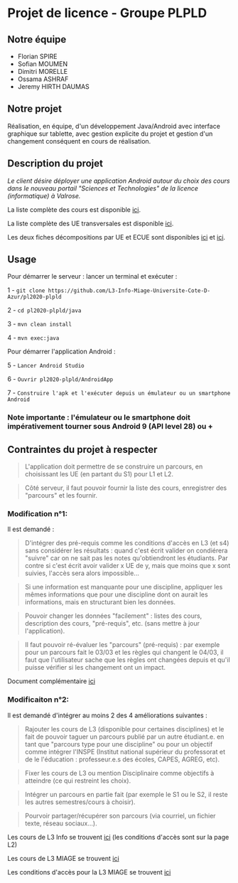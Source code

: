 # Projet de licence - Groupe PLPLD

## Notre équipe
- Florian SPIRE
- Sofian MOUMEN
- Dimitri MORELLE
- Ossama ASHRAF
- Jeremy HIRTH DAUMAS

## Notre projet
Réalisation, en équipe, d'un développement Java/Android avec interface graphique sur tablette, avec gestion explicite du projet et gestion d'un changement conséquent en cours de réalisation.

## Description du projet
*Le client désire déployer une application Android autour du choix des cours dans le nouveau portail "Sciences et Technologies" de la licence (informatique) à Valrose.*

La liste complète des cours est disponible [ici](https://lms.univ-cotedazur.fr/pluginfile.php/112034/course/section/17947/listes%20des%20cours%20semestre%201%20%C3%A0%204.xlsx).

La liste complète des UE transversales est disponible [ici](https://lms.univ-cotedazur.fr/pluginfile.php/112034/course/section/17947/plaquette_competences_transversales.pdf).

Les deux fiches décompositions par UE et ECUE sont disponibles [ici](https://lms.univ-cotedazur.fr/pluginfile.php/251642/mod_folder/content/0/1A-Portail.pdf?forcedownload=1) et [ici](https://lms.univ-cotedazur.fr/pluginfile.php/251642/mod_folder/content/0/2A-Portail.pdf?forcedownload=1).

## Usage

Pour démarrer le serveur : lancer un terminal et exécuter :

   1 - `git clone https://github.com/L3-Info-Miage-Universite-Cote-D-Azur/pl2020-plpld`
   
   2 - `cd pl2020-plpld/java`
   
   3 - `mvn clean install`   
   
   4 - `mvn exec:java`
   
 Pour démarrer l'application Android :

   5 - `Lancer Android Studio`
   
   6 - `Ouvrir pl2020-plpld/AndroidApp`
   
   7 - `Construire l'apk et l'exécuter depuis un émulateur ou un smartphone Android`
   
   ### Note importante : l'émulateur ou le smartphone doit impérativement tourner sous Android 9 (API level 28) ou + 
            
                 

## Contraintes du projet à respecter
> L'application doit permettre de se construire un parcours, en choisissant les UE (en partant du S1) pour L1 et L2.

> Côté serveur, il faut pouvoir fournir la liste des cours, enregistrer des "parcours" et les fournir.

### Modification n°1:
Il est demandé :
> D'intégrer des pré-requis comme les conditions d'accès en L3 (et s4) sans considérer les résultats : quand c'est écrit valider on condiérera "suivre" car on ne sait pas les notes qu'obtiendront les étudiants. Par contre si c'est écrit avoir valider x UE de y, mais que moins que x sont suivies, l'accès sera alors impossible... 

> Si une information est manquante pour une discipline, appliquer les mêmes informations que pour une discipline dont on aurait les informations, mais en structurant bien les données. 

> Pouvoir changer les données "facilement" : listes des cours, description des cours, "pré-requis", etc. (sans mettre à jour l'application).

> Il faut pouvoir ré-évaluer les "parcours" (pré-requis) : par exemple pour un parcours fait le 03/03 et les règles qui changent le 04/03, il faut que l'utilisateur sache que les règles ont changées depuis et qu'il puisse vérifier si les changement ont un impact.

Document complémentaire [ici](https://lms.univ-cotedazur.fr/pluginfile.php/112034/course/section/17947/modalites%20obtention%20L%20Info%20mars%202020.pdf)

### Modificaiton n°2:
Il est demandé d'intégrer au moins 2 des 4 améliorations suivantes :
> Rajouter les cours de L3 (disponible pour certaines disciplines) et le fait de pouvoir taguer un parcours publié par un autre étudiant.e. en tant que "parcours type pour une discipline" ou pour un objectif comme intégrer l'INSPE (Institut national supérieur du professorat et de le l'éducation : professeur.e.s des écoles, CAPES, AGREG, etc).

>Fixer les cours de L3 ou mention Disciplinaire comme objectifs à atteindre (ce qui restreint les choix).

>Intégrer un parcours en partie fait (par exemple le S1 ou le S2, il reste les autres semestres/cours à choisir).

>Pourvoir partager/récupérer son parcours (via courriel, un fichier texte, réseau sociaux...).

Les cours de L3 Info se trouvent [ici](http://i3s.unice.fr/master-info/programme/l3/) (les conditions d'accès sont sur la page L2)

Les cours de L3 MIAGE se trouvent [ici](https://lms.univ-cotedazur.fr/pluginfile.php/112034/course/section/17947/LICENCE%203%20MIASHS%20parcours%20MIAGE.xlsx)

Les conditions d'accès pour la L3 MIAGE se trouvent [ici](https://lms.univ-cotedazur.fr/pluginfile.php/112034/course/section/17947/Lic_MIASHS_MIAGE_modalites_obtention_prov_08_3_2020-1.pdf)
